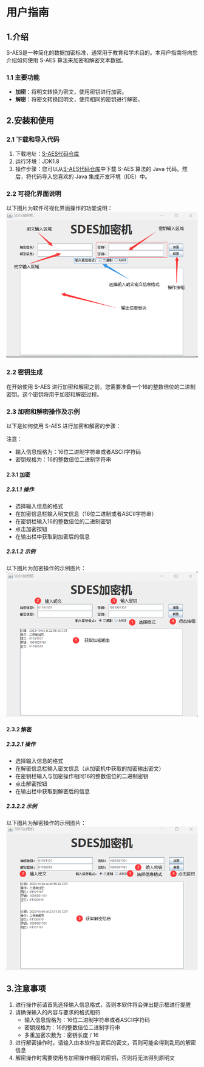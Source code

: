 
# 用户指南

## 1.介绍

S-AES是一种简化的数据加密标准，通常用于教育和学术目的。本用户指南将向您介绍如何使用 S-AES 算法来加密和解密文本数据。

### 1.1 主要功能

- **加密**：将明文转换为密文，使用密钥进行加密。
- **解密**：将密文转换回明文，使用相同的密钥进行解密。

## 2.安装和使用

### 2.1 下载和导入代码

1. 下载地址：[S-AES代码仓库](https://github.com/SnowinMyDream/S-AES)
2. 运行环境：JDK1.8
3. 操作步骤：您可以从[S-AES代码仓库](https://github.com/SnowinMyDream/S-AES)中下载 S-AES 算法的 Java 代码。然后，将代码导入您喜欢的 Java 集成开发环境（IDE）中。

### 2.2 可视化界面说明

以下图片为软件可视化界面操作的功能说明：
![image](https://github.com/SnowinMyDream/S-DES/blob/main/images/SDES%E5%8A%A0%E5%AF%86%E6%9C%BA%E5%8F%AF%E8%A7%86%E5%8C%96%E7%95%8C%E9%9D%A2%E5%8A%9F%E8%83%BD%E8%AF%B4%E6%98%8E%E7%A4%BA%E6%84%8F%E5%9B%BE.png)


### 2.2 密钥生成

在开始使用 S-AES 进行加密和解密之前，您需要准备一个16的整数倍位的二进制密钥。这个密钥将用于加密和解密过程。

### 2.3 加密和解密操作及示例

以下是如何使用 S-AES 进行加密和解密的步骤：

注意：
- 输入信息规格为：16位二进制字符串或者ASCII字符码
- 密钥规格为：16的整数倍位二进制字符串

#### 2.3.1 加密

##### 2.3.1.1 操作
- 选择输入信息的格式
- 在加密信息栏输入明文信息（16位二进制或者ASCII字符串）
- 在密钥栏输入16的整数倍位的二进制密钥
- 点击加密按钮
- 在输出栏中获取到加密后的信息

##### 2.3.1.2 示例

以下图片为加密操作的示例图片：
![image](https://github.com/SnowinMyDream/S-DES/blob/main/images/SDES%E5%8A%A0%E5%AF%86%E6%9C%BA%E5%8A%A0%E5%AF%86%E6%93%8D%E4%BD%9C%E7%A4%BA%E4%BE%8B%E5%9B%BE%E7%89%87.png)

#### 2.3.2 解密

##### 2.3.2.1 操作
- 选择输入信息的格式
- 在解密信息栏输入密文信息（从加密机中获取的加密输出密文）
- 在密钥栏输入与加密操作相同16的整数倍位的二进制密钥
- 点击解密按钮
- 在输出栏中获取到解密后的信息

##### 2.3.2.2 示例

以下图片为解密操作的示例图片：
![image](https://github.com/SnowinMyDream/S-DES/blob/main/images/SDES%E5%8A%A0%E5%AF%86%E6%9C%BA%E8%A7%A3%E5%AF%86%E6%93%8D%E4%BD%9C%E7%A4%BA%E4%BE%8B%E5%9B%BE%E7%89%87.png)

## 3.注意事项

1. 进行操作前请首先选择输入信息格式，否则本软件将会弹出提示框进行提醒
2. 请确保输入的内容与要求的格式相符
	- 输入信息规格为：16位二进制字符串或者ASCII字符码
	- 密钥规格为：16的整数倍位二进制字符串
 	- 多重加密次数为：密钥长度 / 16
3. 进行解密操作时，请输入由本软件加密后的密文，否则可能会得到乱码的解密信息
4. 解密操作时需要使用与加密操作相同的密钥，否则将无法得到原明文

